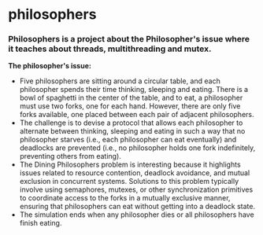 # philosophers
### Philosophers is a project about the Philosopher's issue where it teaches about threads, multithreading and mutex.

**The philosopher's issue:** </br>
- Five philosophers are sitting around a circular table, and each philosopher spends their time thinking, sleeping and eating. There is a bowl of spaghetti in the center of the table, and to eat, a philosopher must use two forks, one for each hand. However, there are only five forks available, one placed between each pair of adjacent philosophers.</br>
- The challenge is to devise a protocol that allows each philosopher to alternate between thinking, sleeping and eating in such a way that no philosopher starves (i.e., each philosopher can eat eventually) and deadlocks are prevented (i.e., no philosopher holds one fork indefinitely, preventing others from eating).</br>
- The Dining Philosophers problem is interesting because it highlights issues related to resource contention, deadlock avoidance, and mutual exclusion in concurrent systems. Solutions to this problem typically involve using semaphores, mutexes, or other synchronization primitives to coordinate access to the forks in a mutually exclusive manner, ensuring that philosophers can eat without getting into a deadlock state.</br>
- The simulation ends when any philosopher dies or all philosophers have finish eating.</br>
